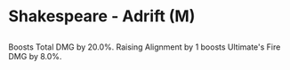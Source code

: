 # Shakespeare - Adrift (M)

## 

Boosts Total DMG by 20.0%. Raising Alignment by 1 boosts Ultimate's Fire DMG by 8.0%.